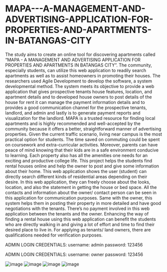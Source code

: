 # MAPA---A-MANAGEMENT-AND-ADVERTISING-APPLICATION-FOR-PROPERTIES-AND-APARTMENTS-IN-BATANGAS-CITY


The study aims to create an online tool for discovering apartments called “MAPA - A MANAGEMENT AND ADVERTISING APPLICATION FOR PROPERTIES AND APARTMENTS IN BATANGAS CITY”. The community, especially students, can utilize this web application to readily search apartments as well as to assist homeowners in promoting their houses. The researchers used Agile Development to develop the software, a system developmental method. The system meets its objective to provide a web application that gives prospective tenants house features, location, and apartment details and to developed house owners to post details of the house for rent it can manage the payment information details and to provides a good communication channel for the prospective tenants, landlord, and admin and lastly is to generate payment reports and visualization for the landlord. MAPA is a trusted resource for finding local apartments and is highly recommended and well-accepted by the community because it offers a better, straightforward manner of advertising properties. Given the current traffic scenario, living near campus is the most practical option for students. The time saved on commuting could be spent on coursework and extra-curricular activities. Moreover, parents can have peace of mind knowing that their kids are in a safe environment conducive to learning. Each property also has all the amenities one needs for an exciting and productive college life. This project helps the students find rental houses online and help the owner to post and give some information about their home. This web application shows the user (student) can directly search different kinds of residential areas depending on their desire. In this web application, they can freely choose about the looks, location, and also the statement in getting the house or bed space. All the contacts and information about the owner/ contact person can be seen in this application for communication purposes. Same with the owner, this system helps them in posting their property in more detailed and have good negotiations with the tenants. There’s no payment involved in this web application between the tenants and the owner. Enhancing the way of finding a rental house using this web application can benefit the students who are directly walking in and giving a lot of effort and time to find their desired place to live in. For applying as tenants/ land owners, there are qualifications needed for verification purposes.

ADMIN LOGIN CREDENTIALS: 
username: admin
password: 123456

ADMIN LOGIN CREDENTIALS: 
username: owner
password: 123456


![image](https://github.com/JuliusRonquillo/MAPA---A-MANAGEMENT-AND-ADVERTISING-APPLICATION-FOR-PROPERTIES-AND-APARTMENTS-IN-BATANGAS-CITY/assets/102709505/b3d672ff-e6a2-43a2-ae7f-34efbee45c00)
![image](https://github.com/JuliusRonquillo/MAPA---A-MANAGEMENT-AND-ADVERTISING-APPLICATION-FOR-PROPERTIES-AND-APARTMENTS-IN-BATANGAS-CITY/assets/102709505/f9e0e045-b715-4752-b29c-965dc005d19d)
![image](https://github.com/JuliusRonquillo/MAPA---A-MANAGEMENT-AND-ADVERTISING-APPLICATION-FOR-PROPERTIES-AND-APARTMENTS-IN-BATANGAS-CITY/assets/102709505/8a0fb880-485b-4302-beeb-7bf6a19a0b12)
![image](https://github.com/JuliusRonquillo/MAPA---A-MANAGEMENT-AND-ADVERTISING-APPLICATION-FOR-PROPERTIES-AND-APARTMENTS-IN-BATANGAS-CITY/assets/102709505/dc280c3a-8cca-4b64-9f11-6dccd367d341)

